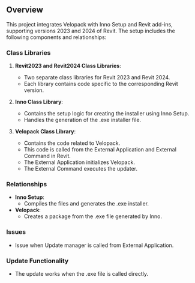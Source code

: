 ## Overview

This project integrates Velopack with Inno Setup and Revit add-ins, supporting versions 2023 and 2024 of Revit. The setup includes the following components and relationships:

### Class Libraries

1. **Revit2023 and Revit2024 Class Libraries**: 
   - Two separate class libraries for Revit 2023 and Revit 2024.
   - Each library contains code specific to the corresponding Revit version.

2. **Inno Class Library**:
   - Contains the setup logic for creating the installer using Inno Setup.
   - Handles the generation of the .exe installer file.

3. **Velopack Class Library**:
   - Contains the code related to Velopack.
   - This code is called from the External Application and External Command in Revit.
   - The External Application initializes Velopack.
   - The External Command executes the updater.

### Relationships

- **Inno Setup**:
  - Compiles the files and generates the .exe installer.
- **Velopack**:
  - Creates a package from the .exe file generated by Inno.

### Issues
- Issue when Update manager is called from External Application.
  
### Update Functionality

- The update works when the .exe file is called directly.

